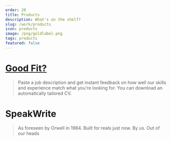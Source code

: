 ```yaml
---
order: 20
title: Products
description: What's on the shelf?
slug: /work/products
icon: products
image: /png/goldlabel.png
tags: products
featured: false
---
```


# [Good Fit?](/work/products/good-fit)

> Paste a job description and get instant feedback on how well our skills and experience match what you're looking for. You can download an automatically tailored CV.

# SpeakWrite

> As foreseen by Orwell in 1984. Built for reals just now. By us. Out of our heads

